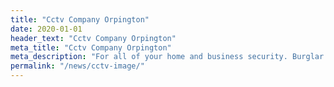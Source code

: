 ```yaml
---
title: "Cctv Company Orpington"
date: 2020-01-01
header_text: "Cctv Company Orpington"
meta_title: "Cctv Company Orpington"
meta_description: "For all of your home and business security. Burglar Alarm Servicing, Burglar Alarm Installation, Alarm Battery and CCTV. Call 020 8302 4065 or email us."
permalink: "/news/cctv-image/"
---
```


